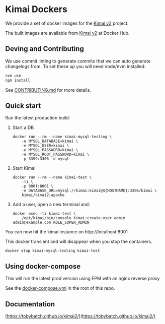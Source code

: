 # Kimai Dockers

We provide a set of docker images for the [Kimai v2](https://github.com/kevinpapst/kimai2) project.

The built images are available from [Kimai v2](https://hub.docker.com/repository/docker/kimai/kimai2) at Docker Hub.

## Deving and Contributing

We use commit linting to generate commits that we can auto generate changelogs from. To set these up you will need node/nvm installed:

```bash
nvm use
npm install
```

See [CONTRIBUTING.md](https://github.com/tobybatch/kimai2/blob/main/CONTRIBUTING.md) for more details.

## Quick start

Run the latest production build:

 1. Start a DB
 
        docker run --rm --name kimai-mysql-testing \
            -e MYSQL_DATABASE=kimai \
            -e MYSQL_USER=kimai \
            -e MYSQL_PASSWORD=kimai \
            -e MYSQL_ROOT_PASSWORD=kimai \
            -p 3399:3306 -d mysql
        
 1. Start Kimai 
   
        docker run --rm --name kimai-test \
            -ti \
            -p 8001:8001 \
            -e DATABASE_URL=mysql://kimai:kimai@${HOSTNAME}:3306/kimai \
            kimai/kimai2:apache
 
 1. Add a user, open a new terminal and:
 
        docker exec -ti kimai-test \
            /opt/kimai/bin/console kimai:create-user admin admin@example.com ROLE_SUPER_ADMIN
    
You can now hit the kimai instance on http://localhost:8001

This docker transient and will disappear when you stop the containers.

    docker stop kimai-mysql-testing kimai-test

## Using docker-compose

This will run the latest prod version using FPM with an nginx reverse proxy

See the [docker-compose.yml](https://github.com/tobybatch/kimai2/blob/main/docker-compose.yml) in the root of this repo.

## Documentation

[https://tobybatch.github.io/kimai2/](https://tobybatch.github.io/kimai2/)
